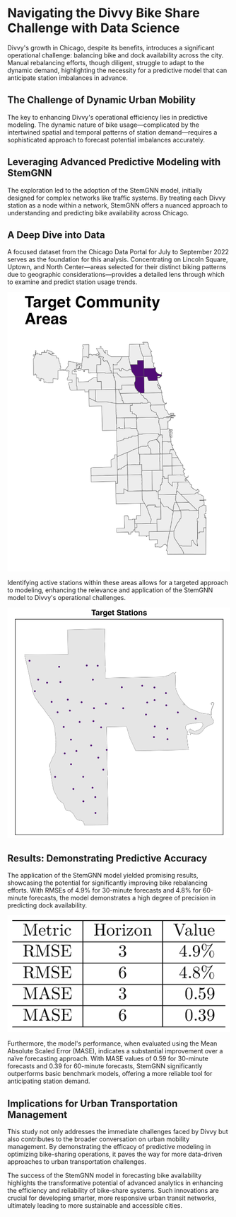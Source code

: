 

# Navigating the Divvy Bike Share Challenge with Data Science

Divvy's growth in Chicago, despite its benefits, introduces a significant operational challenge: balancing bike and dock availability across the city. Manual rebalancing efforts, though diligent, struggle to adapt to the dynamic demand, highlighting the necessity for a predictive model that can anticipate station imbalances in advance.

## The Challenge of Dynamic Urban Mobility

The key to enhancing Divvy's operational efficiency lies in predictive modeling. The dynamic nature of bike usage—complicated by the intertwined spatial and temporal patterns of station demand—requires a sophisticated approach to forecast potential imbalances accurately.

## Leveraging Advanced Predictive Modeling with StemGNN

The exploration led to the adoption of the StemGNN model, initially designed for complex networks like traffic systems. By treating each Divvy station as a node within a network, StemGNN offers a nuanced approach to understanding and predicting bike availability across Chicago.

## A Deep Dive into Data

A focused dataset from the Chicago Data Portal for July to September 2022 serves as the foundation for this analysis. Concentrating on Lincoln Square, Uptown, and North Center—areas selected for their distinct biking patterns due to geographic considerations—provides a detailed lens through which to examine and predict station usage trends.

![Target Community Areas](/images/target_community_areas.png)

Identifying active stations within these areas allows for a targeted approach to modeling, enhancing the relevance and application of the StemGNN model to Divvy's operational challenges.

![Target Stations](/images/target_stations.png)

## Results: Demonstrating Predictive Accuracy

The application of the StemGNN model yielded promising results, showcasing the potential for significantly improving bike rebalancing efforts. With RMSEs of 4.9% for 30-minute forecasts and 4.8% for 60-minute forecasts, the model demonstrates a high degree of precision in predicting dock availability.

![Metrics Table Overview](/images/metrics_table.png)

Furthermore, the model's performance, when evaluated using the Mean Absolute Scaled Error (MASE), indicates a substantial improvement over a naïve forecasting approach. With MASE values of 0.59 for 30-minute forecasts and 0.39 for 60-minute forecasts, StemGNN significantly outperforms basic benchmark models, offering a more reliable tool for anticipating station demand.

## Implications for Urban Transportation Management

This study not only addresses the immediate challenges faced by Divvy but also contributes to the broader conversation on urban mobility management. By demonstrating the efficacy of predictive modeling in optimizing bike-sharing operations, it paves the way for more data-driven approaches to urban transportation challenges.

The success of the StemGNN model in forecasting bike availability highlights the transformative potential of advanced analytics in enhancing the efficiency and reliability of bike-share systems. Such innovations are crucial for developing smarter, more responsive urban transit networks, ultimately leading to more sustainable and accessible cities.

